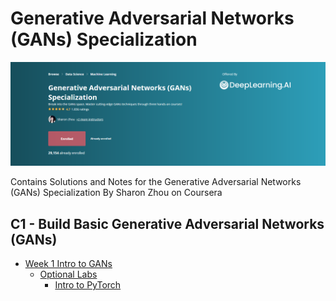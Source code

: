 # Generative Adversarial Networks (GANs) Specialization

![](/Header/header.PNG)

Contains Solutions and Notes for the Generative Adversarial Networks (GANs) Specialization By Sharon Zhou on Coursera

## C1 - Build Basic Generative Adversarial Networks (GANs)


- [Week 1 Intro to GANs](/C1%20-%20Build%20Basic%20Generative%20Adversarial%20Networks%20(GANs)/Week%201%20Intro%20to%20GANs/)
  - [Optional Labs](/C1%20-%20Build%20Basic%20Generative%20Adversarial%20Networks%20(GANs)/Week%201%20Intro%20to%20GANs/Optional%20Lab)
    - [Intro to PyTorch](/C1%20-%20Build%20Basic%20Generative%20Adversarial%20Networks%20(GANs)/Week%201%20Intro%20to%20GANs/Optional%20Lab/Intro_to_PyTorch.ipynb)

<br/>

